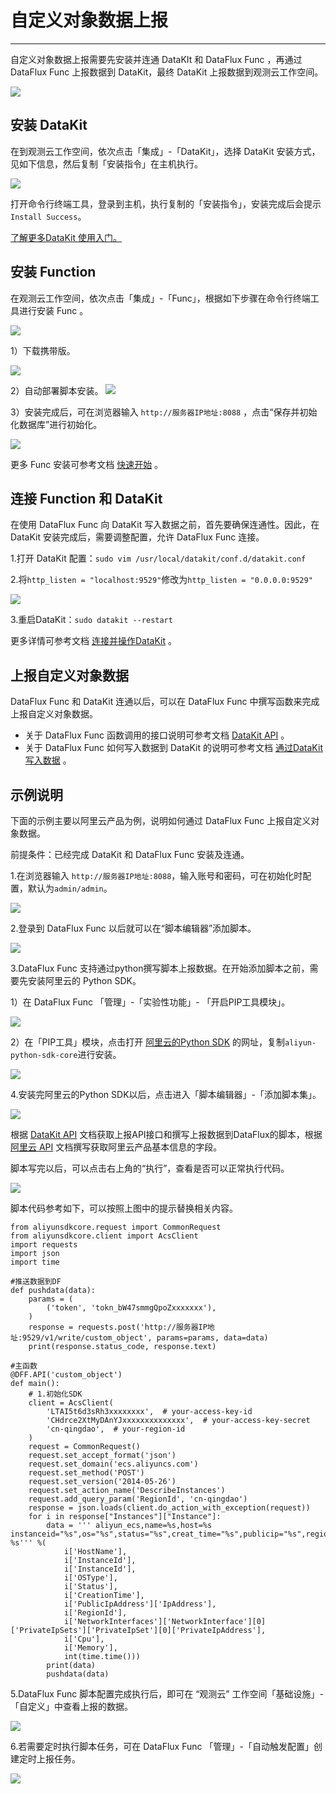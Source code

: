 # 自定义对象数据上报
---


自定义对象数据上报需要先安装并连通 DataKIt 和 DataFlux Func ，再通过 DataFlux Func 上报数据到 DataKit，最终 DataKit 上报数据到观测云工作空间。

![](../img/自定义对象.png)

## 安装 DataKit

在到观测云工作空间，依次点击「集成」-「DataKit」，选择 DataKit 安装方式，见如下信息，然后复制「安装指令」在主机执行。

![](../img/1.datakit_install.png)

打开命令行终端工具，登录到主机，执行复制的「安装指令」，安装完成后会提示`Install Success`。

[了解更多DataKit 使用入门。](../../datakit/datakit-service-how-to.md)

## 安装 Function

在观测云工作空间，依次点击「集成」-「Func」，根据如下步骤在命令行终端工具进行安装 Func 。

![](../img/1.func_install.png)

1）下载携带版。

![](../img/3.object_more_api_function_2.png)

2）自动部署脚本安装。
![](../img/3.object_more_api_function_3.png)

3）安装完成后，可在浏览器输入 `http://服务器IP地址:8088` ，点击“保存并初始化数据库”进行初始化。

![](../img/3.object_more_api_function_1.png)

更多 Func 安装可参考文档 [快速开始](../../dataflux-func/quick-start.md) 。

## 连接 Function 和 DataKit

在使用 DataFlux Func 向 DataKit 写入数据之前，首先要确保连通性。因此，在 DataKit 安装完成后，需要调整配置，允许 DataFlux Func 连接。

1.打开 DataKit 配置：`sudo vim /usr/local/datakit/conf.d/datakit.conf`

2.将`http_listen = "localhost:9529"`修改为`http_listen = "0.0.0.0:9529"`

![](../img/21.lab_rum_3.png)

3.重启DataKit：`sudo datakit --restart`

更多详情可参考文档 [连接并操作DataKit](../../dataflux-func/connect-to-datakit.md) 。

## 上报自定义对象数据

DataFlux Func 和 DataKit 连通以后，可以在 DataFlux Func 中撰写函数来完成上报自定义对象数据。

- 关于 DataFlux Func 函数调用的接口说明可参考文档 [DataKit API](../../datakit/apis.md) 。
- 关于 DataFlux Func 如何写入数据到 DataKit 的说明可参考文档 [通过DataKit 写入数据](../../dataflux-func/write-data-via-datakit.md) 。

## 示例说明

下面的示例主要以阿里云产品为例，说明如何通过 DataFlux Func 上报自定义对象数据。

前提条件：已经完成 DataKit 和 DataFlux Func 安装及连通。

1.在浏览器输入 `http://服务器IP地址:8088`，输入账号和密码，可在初始化时配置，默认为`admin/admin`。

![](../img/3.object_more_api_function_4.png)

2.登录到 DataFlux Func 以后就可以在“脚本编辑器”添加脚本。

![](../img/3.object_more_api_function_5.png)

3.DataFlux Func 支持通过python撰写脚本上报数据。在开始添加脚本之前，需要先安装阿里云的 Python SDK。

1）在 DataFlux Func 「管理」-「实验性功能」- 「开启PIP工具模块」。

![](../img/3.object_more_api_function_6.png)

2）在「PIP工具」模块，点击打开 [阿里云的Python SDK](https://help.aliyun.com/document_detail/53090.html?spm=a2c4g.11186623.6.556.3533694ccdcH5B) 的网址，复制`aliyun-python-sdk-core`进行安装。

![](../img/3.object_more_api_function_8.png)

4.安装完阿里云的Python SDK以后，点击进入「脚本编辑器」-「添加脚本集」。

![](../img/3.object_more_api_function_9.png)

根据 [DataKit API](../../datakit/apis.md) 文档获取上报API接口和撰写上报数据到DataFlux的脚本，根据 [阿里云 API](https://next.api.aliyun.com/product/Ecs) 文档撰写获取阿里云产品基本信息的字段。

脚本写完以后，可以点击右上角的“执行”，查看是否可以正常执行代码。

![](../img/3.object_more_api_function_10.1.png)

脚本代码参考如下，可以按照上图中的提示替换相关内容。

```
from aliyunsdkcore.request import CommonRequest
from aliyunsdkcore.client import AcsClient
import requests
import json
import time

#推送数据到DF
def pushdata(data):
    params = (
        ('token', 'tokn_bW47smmgQpoZxxxxxxx'),
    )
    response = requests.post('http://服务器IP地址:9529/v1/write/custom_object', params=params, data=data)
    print(response.status_code, response.text)

#主函数
@DFF.API('custom_object')
def main():
    # 1.初始化SDK
    client = AcsClient(
        'LTAI5t6d3sRh3xxxxxxxx',  # your-access-key-id
        'CHdrce2XtMyDAnYJxxxxxxxxxxxxxx',  # your-access-key-secret
        'cn-qingdao',  # your-region-id
    )
    request = CommonRequest()
    request.set_accept_format('json')
    request.set_domain('ecs.aliyuncs.com')
    request.set_method('POST')
    request.set_version('2014-05-26')
    request.set_action_name('DescribeInstances')
    request.add_query_param('RegionId', 'cn-qingdao')
    response = json.loads(client.do_action_with_exception(request))
    for i in response["Instances"]["Instance"]:
        data = ''' aliyun_ecs,name=%s,host=%s instanceid="%s",os="%s",status="%s",creat_time="%s",publicip="%s",regionid="%s",privateip="%s",cpu=%s,memory=%s %s''' %(
            i['HostName'], 
            i['InstanceId'], 
            i['InstanceId'], 
            i['OSType'],
            i['Status'], 
            i['CreationTime'], 
            i['PublicIpAddress']['IpAddress'],
            i['RegionId'], 
            i['NetworkInterfaces']['NetworkInterface'][0]['PrivateIpSets']['PrivateIpSet'][0]['PrivateIpAddress'],
            i['Cpu'],
            i['Memory'], 
            int(time.time()))
        print(data)
        pushdata(data)
```

5.DataFlux Func 脚本配置完成执行后，即可在 “观测云” 工作空间「基础设施」-「自定义」中查看上报的数据。

![](../img/3.object_more_api_function_11.png)

6.若需要定时执行脚本任务，可在 DataFlux Func 「管理」-「自动触发配置」创建定时上报任务。

![](../img/3.object_more_api_function_12.png)
